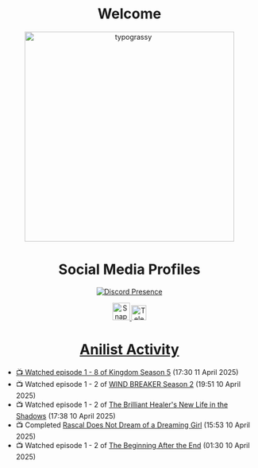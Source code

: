 <div align="center">

# Welcome
<a href="https://github.com/kawarimidoll/typograssy">
    <img alt="typograssy" src="https://typograssy.deno.dev/api?text=%E3%82%88%E3%81%86%E3%81%93%E3%81%9D%E3%81%BF%E3%81%AA%E3%81%95%E3%82%93%20-%20Sheby--&&l0=none&l1=82d9d0&l2=027353&l3=038c4c&l4=01402e&bg=none&frame=none&speed=100&comment=" width="421.99">
</a>

</div>

<div align="center">

# Social Media Profiles

[![Discord Presence](https://lanyard.cnrad.dev/api/612532963938271232)](https://discord.com/users/612532963938271232)


<a href="https://www.snapchat.com/add/a.sheby" title="Snapchat Profile">
    <img src="https://www.freepnglogos.com/uploads/snapchat-logo-png-0.png" width="35" alt="Snapchat Logo" />


<a href="https://t.me/ASheby" title="Telegram Profile">
    <img src="https://www.freepnglogos.com/uploads/telegram-logo-png-0.png" width="30" alt="Telegram Logo" />


</div>

<div align="center">

# Anilist Activity

</div>

<!-- ANILIST_ACTIVITY:start -->

-   📺 Watched episode 1 - 8 of [Kingdom Season 5](https://anilist.co/anime/155227) (17:30 11 April 2025)
-   📺 Watched episode 1 - 2 of [WIND BREAKER Season 2](https://anilist.co/anime/178680) (19:51 10 April 2025)
-   📺 Watched episode 1 - 2 of [The Brilliant Healer's New Life in the Shadows](https://anilist.co/anime/175872) (17:38 10 April 2025)
-   📺 Completed [Rascal Does Not Dream of a Dreaming Girl](https://anilist.co/anime/104157) (15:53 10 April 2025)
-   📺 Watched episode 1 - 2 of [The Beginning After the End](https://anilist.co/anime/183161) (01:30 10 April 2025)

<!-- ANILIST_ACTIVITY:end -->
